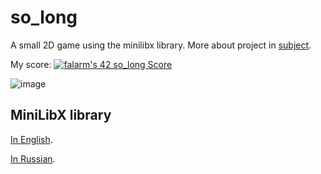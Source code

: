 # so_long
A small 2D game using the minilibx library. More about project in [subject](https://github.com/Fuse23/so_long/blob/main/en.subject.pdf).

My score: [![falarm's 42 so_long Score](https://badge42.vercel.app/api/v2/cl23rylyn001609lbgc4t4lzn/project/2577483)](https://github.com/JaeSeoKim/badge42)

![image](https://user-images.githubusercontent.com/57636684/168474751-24430f4a-410f-491e-8c3f-f4c1316dcf31.png)

MiniLibX library
----------------
[In English](https://harm-smits.github.io/42docs/libs/minilibx "https://harm-smits.github.io/42docs/libs/minilibx").

[In Russian](https://github.com/evgenkarlson/ALL_SCHOOL_42/tree/master/00_Projects__(%D0%9E%D1%81%D0%BD%D0%BE%D0%B2%D0%BD%D0%BE%D0%B5_%D0%9E%D0%B1%D1%83%D1%87%D0%B5%D0%BD%D0%B8%D0%B5)/03_Graphic/minilibx_(library_for_solving_projects_of_this_branch) "https://github.com/evgenkarlson/ALL_SCHOOL_42/tree/master/00_Projects__(%D0%9E%D1%81%D0%BD%D0%BE%D0%B2%D0%BD%D0%BE%D0%B5_%D0%9E%D0%B1%D1%83%D1%87%D0%B5%D0%BD%D0%B8%D0%B5)/03_Graphic/minilibx_(library_for_solving_projects_of_this_branch)").
